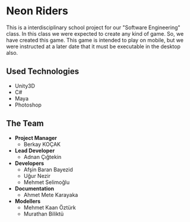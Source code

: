 # Neon Riders

This is a interdisciplinary school project for our "Software Engineering" class. In this class we were expected to create any kind of game. So, we have created this game. This game is intended to play on mobile, but we were instructed at a later date that it must be executable in the desktop also. 

## Used Technologies
- Unity3D
- C#
- Maya
- Photoshop

## The Team
- **Project Manager**
  - Berkay KOÇAK
- **Lead Developer**
  - Adnan Çığtekin
- **Developers**
  - Afşin Baran Bayezid
  - Uğur Nezir
  - Mehmet Selimoğlu
- **Documentation**
  - Ahmet Mete Karayaka
- **Modellers**
  - Mehmet Kaan Öztürk
  - Murathan Biliktü
  
